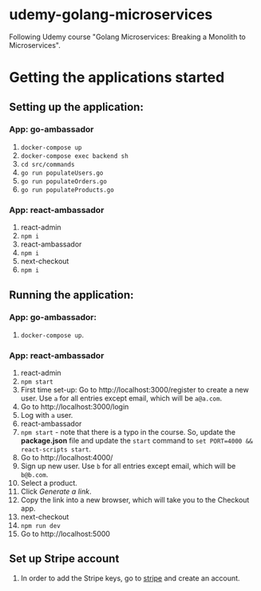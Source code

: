 # udemy-golang-microservices

Following Udemy course "Golang Microservices: Breaking a Monolith to Microservices".

# Getting the applications started

## Setting up the application:

### App: go-ambassador

1. `docker-compose up`
2. `docker-compose exec backend sh`
3. `cd src/commands`
4. `go run populateUsers.go`
4. `go run populateOrders.go`
4. `go run populateProducts.go`

### App: react-ambassador

1. react-admin
  1. `npm i`
2. react-ambassador
  1. `npm i`
3. next-checkout
  1. `npm i`

## Running the application:

### App: go-ambassador:

1. `docker-compose up`.

### App: react-ambassador

1. react-admin
  1. `npm start`
  2. First time set-up: Go to http://localhost:3000/register to create a new user. Use `a` for all entries except email, which will be `a@a.com`.
  2. Go to http://localhost:3000/login
  3. Log with `a` user.
2. react-ambassador
  1. `npm start` - note that there is a typo in the course. So, update the **package.json** file and update the `start` command to `set PORT=4000 && react-scripts start`.
  2. Go to http://localhost:4000/
  3. Sign up new user. Use `b` for all entries except email, which will be `b@b.com`.
  4. Select a product.
  5. Click *Generate a link*.
  6. Copy the link into a new browser, which will take you to the Checkout app.
3. next-checkout
  1. `npm run dev`
  2. Go to http://localhost:5000

## Set up Stripe account

1. In order to add the Stripe keys, go to [stripe](https://stripe.com/) and create an account.